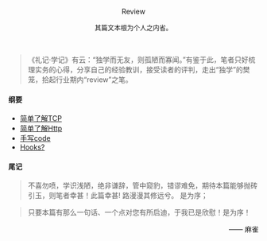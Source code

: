 <p align='center'>Review</p>  
<p align='center'><font size=2>其篇文本根为个人之内省。</font></p>
<br>

>《礼记·学记》有云：“独学而无友，则孤陋而寡闻。”有鉴于此，笔者只好梳理实务的心得，分享自己的经验教训，接受读者的评判，走出“独学”的樊笼，拾起行业期内“review”之笔。


#### 纲要
- [简单了解TCP](https://github.com/lianglei-git/review/blob/master/s/once-tcp.md)
- [简单了解Http](https://github.com/lianglei-git/review/blob/master/s/once-http.md)
- [手写code](https://github.com/lianglei-git/review/blob/master/s/once-writeCode.md)
- [Hooks?](https://github.com/lianglei-git/review/blob/master/s/once-hooks.md)


#### 尾记
> 不喜勿喷，学识浅陋，绝非谦辞，管中窥豹，错谬难免，期待本篇能够抛砖引玉，则笔者幸甚！此篇幸甚! 路漫漫其修远兮。 是为序；

> 只要本篇有那么一句话、一个点对您有所启迪，于我已是欣慰！是为序！

<p align="right">—— 麻雀</p>
